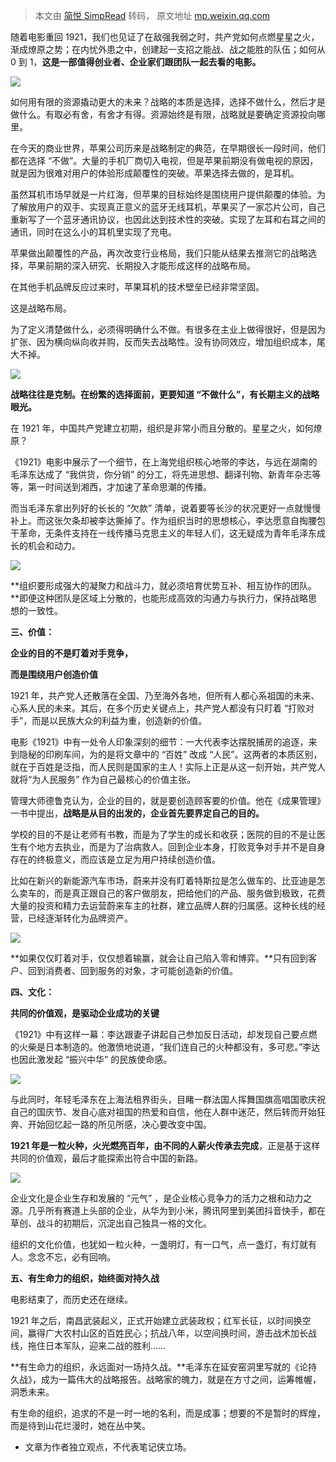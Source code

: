> 本文由 [简悦 SimpRead](http://ksria.com/simpread/) 转码， 原文地址 [mp.weixin.qq.com](https://mp.weixin.qq.com/s/9D57fQfKPUMbIG1TexLCQQ)

随着电影重回 1921，我们也见证了在敌强我弱之时，共产党如何点燃星星之火，渐成燎原之势；在内忧外患之中，创建起一支招之能战、战之能胜的队伍；如何从 0 到 1，**这是一部值得创业者、企业家们跟团队一起去看的电影。**

![](https://mmbiz.qpic.cn/mmbiz_png/ZYpa3icG6myhOgicHS8HSwCwHZrbqJCZknwLsWcNaSGJbeORnu1qibUjDC2mjSwERKHTAh7ZkLv4ux7AxR3DpibzRg/640?wx_fmt=png)

如何用有限的资源撬动更大的未来？战略的本质是选择，选择不做什么，然后才是做什么。有取必有舍，有舍才有得。资源始终是有限，战略就是要确定资源投向哪里。

在今天的商业世界，苹果公司历来是战略制定的典范，在早期很长一段时间，他们都在选择 “不做”。大量的手机厂商切入电视，但是苹果前期没有做电视的原因，就是因为很难对用户的体验形成颠覆性的突破。苹果选择去做的，是耳机。

虽然耳机市场早就是一片红海，但苹果的目标始终是围绕用户提供颠覆的体验。为了解放用户的双手、实现真正意义的蓝牙无线耳机，苹果买了一家芯片公司，自己重新写了一个蓝牙通讯协议，也因此达到技术性的突破。实现了左耳和右耳之间的通讯，同时在这么小的耳机里实现了充电。

苹果做出颠覆性的产品，再次改变行业格局，我们只能从结果去推测它的战略选择，苹果前期的深入研究、长期投入才能形成这样的战略布局。

在其他手机品牌反应过来时，苹果耳机的技术壁垒已经非常坚固。

这是战略布局。

为了定义清楚做什么，必须得明确什么不做。有很多在主业上做得很好，但是因为扩张、因为横向纵向收并购，反而失去战略性。没有协同效应，增加组织成本，尾大不掉。

![](https://mmbiz.qpic.cn/mmbiz_jpg/ZYpa3icG6myhOgicHS8HSwCwHZrbqJCZknFIwIzzHB9H9waichhntTXT2Uey817emPaqP626Sr6GR3NV4a9ETEGrg/640?wx_fmt=jpeg)

**战略往往是克制。在纷繁的选择面前，更要知道 “不做什么”，有长期主义的战略眼光。**

在 1921 年，中国共产党建立初期，组织是非常小而且分散的。星星之火，如何燎原？

《1921》电影中展示了一个细节，在上海党组织核心地带的李达，与远在湖南的毛泽东达成了 “我供货，你分销” 的分工，将先进思想、翻译刊物、新青年杂志等等，第一时间送到湘西，才加速了革命思潮的传播。

而当毛泽东拿出列好的长长的 “欠款” 清单，说着要等长沙的状况更好一点就慢慢补上。而这张欠条却被李达撕掉了。作为组织当时的思想核心，李达愿意自掏腰包干革命，无条件支持在一线传播马克思主义的年轻人们，这无疑成为青年毛泽东成长的机会和动力。

![](https://mmbiz.qpic.cn/mmbiz_jpg/ZYpa3icG6myhOgicHS8HSwCwHZrbqJCZknTKZJHFqCc5fKd2HUfP9PVZ1L8eqtEShk3IafT3Sk8qQYORsGuOu91g/640?wx_fmt=jpeg)

**组织要形成强大的凝聚力和战斗力，就必须培育优势互补、相互协作的团队。**即便这种团队是区域上分散的，也能形成高效的沟通力与执行力，保持战略思想的一致性。

**三、价值：**

**企业的目的不是盯着对手竞争，**

**而是围绕用户创造价值**

1921 年，共产党人还散落在全国、乃至海外各地，但所有人都心系祖国的未来、心系人民的未来。其后，在多个历史关键点上，共产党人都没有只盯着 “打败对手”，而是以民族大众的利益为重，创造新的价值。

电影《1921》中有一处令人印象深刻的细节：一大代表李达摆脱捕房的追逐，来到隐秘的印刷车间，为的是将文章中的 “百姓” 改成 “人民”。这两者的本质区别，就在于百姓是泛指，而人民则是国家的主人！实际上正是从这一刻开始，共产党人就将“为人民服务” 作为自己最核心的价值主张。

管理大师德鲁克认为，企业的目的，就是要创造顾客要的价值。他在《成果管理》一书中提出，**战略是从目的出发的，企业首先要界定自己的目的。**

学校的目的不是让老师有书教，而是为了学生的成长和收获；医院的目的不是让医生有个地方去执业，而是为了治病救人。回到企业本身，打败竞争对手并不是自身存在的终极意义，而应该是立足为用户持续创造价值。

比如在新兴的新能源汽车市场，蔚来并没有盯着特斯拉是怎么做车的、比亚迪是怎么卖车的，而是真正跟自己的客户做朋友，把给他们的产品、服务做到极致，花费大量的投资和精力去运营蔚来车主的社群，建立品牌人群的归属感。这种长线的经营，已经逐渐转化为品牌资产。

![](https://mmbiz.qpic.cn/mmbiz_jpg/ZYpa3icG6myhOgicHS8HSwCwHZrbqJCZknZtMgkQ6WhicVsCm7Jv4b72QGo6oYEa4yW3ZcJOzY0uicMX7eoXkcKVhQ/640?wx_fmt=jpeg)

**如果仅仅盯着对手，仅仅想着输赢，就会让自己陷入零和博弈。**只有回到客户、回到消费者、回到服务的对象，才可能创造新的价值。

**四、文化：**

**共同的价值观，是驱动企业成功的关键**

《1921》中有这样一幕：李达跟妻子讲起自己参加反日活动，却发现自己要点燃的火柴是日本制造的。他激愤地说道，“我们连自己的火种都没有，多可悲。”李达也因此激发起 “振兴中华” 的民族使命感。

![](https://mmbiz.qpic.cn/mmbiz_png/ZYpa3icG6myhOgicHS8HSwCwHZrbqJCZknMYzRnFydvbBruWdSkjGqWjOB1sC38SJya4t27acpAN3iarBotxVMzug/640?wx_fmt=png)

与此同时，年轻毛泽东在上海法租界街头，目睹一群法国人挥舞国旗高唱国歌庆祝自己的国庆节、发自心底对祖国的热爱和自信，他在人群中迷茫，然后转而开始狂奔、开始回忆起一路的所见所感，决心要改变中国。

**1921 年是一粒火种，火光燃亮百年，由不同的人薪火传承去完成**，正是基于这样共同的价值观，最后才能探索出符合中国的新路。

![](https://mmbiz.qpic.cn/mmbiz_png/ZYpa3icG6myhOgicHS8HSwCwHZrbqJCZkn6BNZibQsP9lVenx4727gHNaibsQvEz1RricfMRpljDjLRrkKb4YxmHUcg/640?wx_fmt=png)

企业文化是企业生存和发展的 “元气” ，是企业核心竞争力的活力之根和动力之源。几乎所有赛道上头部的企业，从华为到小米，腾讯阿里到美团抖音快手，都在草创、战斗的初期后，沉淀出自己独具一格的文化。

组织的文化价值，也犹如一粒火种，一盏明灯，有一口气，点一盏灯，有灯就有人。念念不忘，必有回响。

**五、有生命力的组织，始终面对持久战**

电影结束了，而历史还在继续。

1921 年之后，南昌武装起义，正式开始建立武装政权；红军长征，以时间换空间，赢得广大农村山区的百姓民心；抗战八年，以空间换时间，游击战术加长战线，拖住日本军队，迎来二战的胜利……

**有生命力的组织，永远面对一场持久战。**毛泽东在延安窑洞里写就的《论持久战》，成为一篇伟大的战略报告。战略家的魄力，就是在方寸之间，运筹帷幄，洞悉未来。

有生命的组织，追求的不是一时一地的名利，而是成事；想要的不是暂时的辉煌，而是待到山花烂漫时，她在丛中笑。

* 文章为作者独立观点，不代表笔记侠立场。
